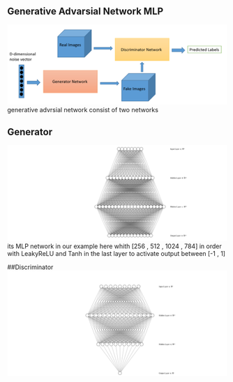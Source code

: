 ## Generative Advarsial Network MLP
![alt text](https://github.com/MuhammedAshraf2020/Generative-Advrsial-Network/blob/main/assets/gan_example_4.png)
generative advrsial network consist of two networks 
## Generator
![alt text](https://github.com/MuhammedAshraf2020/Generative-Advrsial-Network/blob/main/assets/nn%20(1).svg)
its MLP network in our example here whith [256 , 512 , 1024 , 784] in order 
with LeakyReLU and Tanh in the last layer to activate output between [-1 , 1]

##Discriminator
![alt text](https://github.com/MuhammedAshraf2020/Generative-Advrsial-Network/blob/main/assets/nn.svg)


